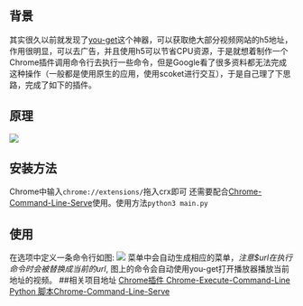 ## 背景
其实很久以前就发现了[you-get](https://github.com/soimort/you-get)这个神器，可以获取绝大部分视频网站的h5地址，作用很明显，可以去广告，并且使用h5可以节省CPU资源，于是就想着制作一个Chrome插件调用命令行去执行一些命令，但是Google看了很多资料都无法完成这种操作（一般都是使用原生的应用，使用scoket进行交互），于是自己理了下思路，完成了如下的插件。
## 原理
![](http://img.csi0n.com//2017-05-25/592601fe1b1d91495663102.png)
## 安装方法
Chrome中输入```chrome://extensions/```拖入crx即可
还需要配合[Chrome-Command-Line-Serve](https://github.com/csi0n/Chrome-Command-Line-Serve)使用。使用方法```python3 main.py```
## 使用
在选项中定义一条命令行如图:
![](http://img.csi0n.com//2017-05-25/592603d42a20e1495663572.png)
菜单中会自动生成相应的菜单，*注意$url在执行命令时会被替换成当前的url*,
图上的命令会自动使用you-get打开播放器播放当前地址的视频。
##相关项目地址
[Chrome插件 Chrome-Execute-Command-Line](https://github.com/csi0n/Chrome-Execute-Command-Line)
[Python 脚本Chrome-Command-Line-Serve](https://github.com/csi0n/Chrome-Command-Line-Serve)


